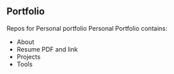 ## Portfolio

Repos for Personal portfolio
Personal Portfolio contains:
 - About
 - Resume PDF and link
 - Projects
 - Tools
